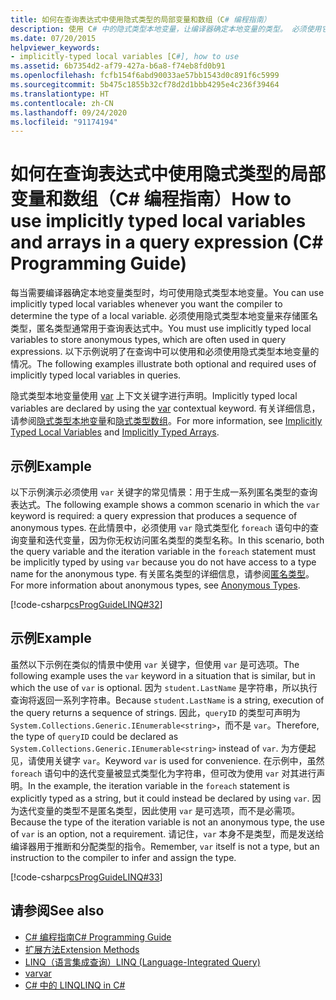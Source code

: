 ```yaml
---
title: 如何在查询表达式中使用隐式类型的局部变量和数组（C# 编程指南）
description: 使用 C# 中的隐式类型本地变量，让编译器确定本地变量的类型。 必须使用它们来存储匿名类型。
ms.date: 07/20/2015
helpviewer_keywords:
- implicitly-typed local variables [C#], how to use
ms.assetid: 6b7354d2-af79-427a-b6a8-f74eb8fd0b91
ms.openlocfilehash: fcfb154f6abd90033ae57bb1543d0c891f6c5999
ms.sourcegitcommit: 5b475c1855b32cf78d2d1bbb4295e4c236f39464
ms.translationtype: HT
ms.contentlocale: zh-CN
ms.lasthandoff: 09/24/2020
ms.locfileid: "91174194"
---
```

# <a name="how-to-use-implicitly-typed-local-variables-and-arrays-in-a-query-expression-c-programming-guide"></a><span data-ttu-id="adb11-104">如何在查询表达式中使用隐式类型的局部变量和数组（C# 编程指南）</span><span class="sxs-lookup"><span data-stu-id="adb11-104">How to use implicitly typed local variables and arrays in a query expression (C# Programming Guide)</span></span>

<span data-ttu-id="adb11-105">每当需要编译器确定本地变量类型时，均可使用隐式类型本地变量。</span><span class="sxs-lookup"><span data-stu-id="adb11-105">You can use implicitly typed local variables whenever you want the compiler to determine the type of a local variable.</span></span> <span data-ttu-id="adb11-106">必须使用隐式类型本地变量来存储匿名类型，匿名类型通常用于查询表达式中。</span><span class="sxs-lookup"><span data-stu-id="adb11-106">You must use implicitly typed local variables to store anonymous types, which are often used in query expressions.</span></span> <span data-ttu-id="adb11-107">以下示例说明了在查询中可以使用和必须使用隐式类型本地变量的情况。</span><span class="sxs-lookup"><span data-stu-id="adb11-107">The following examples illustrate both optional and required uses of implicitly typed local variables in queries.</span></span>  
  
 <span data-ttu-id="adb11-108">隐式类型本地变量使用 [var](../../language-reference/keywords/var.md) 上下文关键字进行声明。</span><span class="sxs-lookup"><span data-stu-id="adb11-108">Implicitly typed local variables are declared by using the [var](../../language-reference/keywords/var.md) contextual keyword.</span></span> <span data-ttu-id="adb11-109">有关详细信息，请参阅[隐式类型本地变量](./implicitly-typed-local-variables.md)和[隐式类型数组](../arrays/implicitly-typed-arrays.md)。</span><span class="sxs-lookup"><span data-stu-id="adb11-109">For more information, see [Implicitly Typed Local Variables](./implicitly-typed-local-variables.md) and [Implicitly Typed Arrays](../arrays/implicitly-typed-arrays.md).</span></span>  
  
## <a name="example"></a><span data-ttu-id="adb11-110">示例</span><span class="sxs-lookup"><span data-stu-id="adb11-110">Example</span></span>  

 <span data-ttu-id="adb11-111">以下示例演示必须使用 `var` 关键字的常见情景：用于生成一系列匿名类型的查询表达式。</span><span class="sxs-lookup"><span data-stu-id="adb11-111">The following example shows a common scenario in which the `var` keyword is required: a query expression that produces a sequence of anonymous types.</span></span> <span data-ttu-id="adb11-112">在此情景中，必须使用 `var` 隐式类型化 `foreach` 语句中的查询变量和迭代变量，因为你无权访问匿名类型的类型名称。</span><span class="sxs-lookup"><span data-stu-id="adb11-112">In this scenario, both the query variable and the iteration variable in the `foreach` statement must be implicitly typed by using `var` because you do not have access to a type name for the anonymous type.</span></span> <span data-ttu-id="adb11-113">有关匿名类型的详细信息，请参阅[匿名类型](./anonymous-types.md)。</span><span class="sxs-lookup"><span data-stu-id="adb11-113">For more information about anonymous types, see [Anonymous Types](./anonymous-types.md).</span></span>  
  
 [!code-csharp[csProgGuideLINQ#32](~/samples/snippets/csharp/VS_Snippets_VBCSharp/csProgGuideLINQ/CS/csRef30LangFeatures_2.cs#32)]  
  
## <a name="example"></a><span data-ttu-id="adb11-114">示例</span><span class="sxs-lookup"><span data-stu-id="adb11-114">Example</span></span>  

 <span data-ttu-id="adb11-115">虽然以下示例在类似的情景中使用 `var` 关键字，但使用 `var` 是可选项。</span><span class="sxs-lookup"><span data-stu-id="adb11-115">The following example uses the `var` keyword in a situation that is similar, but in which the use of `var` is optional.</span></span> <span data-ttu-id="adb11-116">因为 `student.LastName` 是字符串，所以执行查询将返回一系列字符串。</span><span class="sxs-lookup"><span data-stu-id="adb11-116">Because `student.LastName` is a string, execution of the query returns a sequence of strings.</span></span> <span data-ttu-id="adb11-117">因此，`queryID` 的类型可声明为 `System.Collections.Generic.IEnumerable<string>`，而不是 `var`。</span><span class="sxs-lookup"><span data-stu-id="adb11-117">Therefore, the type of `queryID` could be declared as `System.Collections.Generic.IEnumerable<string>` instead of `var`.</span></span> <span data-ttu-id="adb11-118">为方便起见，请使用关键字 `var`。</span><span class="sxs-lookup"><span data-stu-id="adb11-118">Keyword `var` is used for convenience.</span></span> <span data-ttu-id="adb11-119">在示例中，虽然 `foreach` 语句中的迭代变量被显式类型化为字符串，但可改为使用 `var` 对其进行声明。</span><span class="sxs-lookup"><span data-stu-id="adb11-119">In the example, the iteration variable in the `foreach` statement is explicitly typed as a string, but it could instead be declared by using `var`.</span></span> <span data-ttu-id="adb11-120">因为迭代变量的类型不是匿名类型，因此使用 `var` 是可选项，而不是必需项。</span><span class="sxs-lookup"><span data-stu-id="adb11-120">Because the type of the iteration variable is not an anonymous type, the use of `var` is an option, not a requirement.</span></span> <span data-ttu-id="adb11-121">请记住，`var` 本身不是类型，而是发送给编译器用于推断和分配类型的指令。</span><span class="sxs-lookup"><span data-stu-id="adb11-121">Remember, `var` itself is not a type, but an instruction to the compiler to infer and assign the type.</span></span>  
  
 [!code-csharp[csProgGuideLINQ#33](~/samples/snippets/csharp/VS_Snippets_VBCSharp/csProgGuideLINQ/CS/csRef30LangFeatures_2.cs#33)]  
  
## <a name="see-also"></a><span data-ttu-id="adb11-122">请参阅</span><span class="sxs-lookup"><span data-stu-id="adb11-122">See also</span></span>

- [<span data-ttu-id="adb11-123">C# 编程指南</span><span class="sxs-lookup"><span data-stu-id="adb11-123">C# Programming Guide</span></span>](../index.md)
- [<span data-ttu-id="adb11-124">扩展方法</span><span class="sxs-lookup"><span data-stu-id="adb11-124">Extension Methods</span></span>](./extension-methods.md)
- [<span data-ttu-id="adb11-125">LINQ（语言集成查询）</span><span class="sxs-lookup"><span data-stu-id="adb11-125">LINQ (Language-Integrated Query)</span></span>](../../linq/index.md)
- [<span data-ttu-id="adb11-126">var</span><span class="sxs-lookup"><span data-stu-id="adb11-126">var</span></span>](../../language-reference/keywords/var.md)
- [<span data-ttu-id="adb11-127">C# 中的 LINQ</span><span class="sxs-lookup"><span data-stu-id="adb11-127">LINQ in C#</span></span>](../../linq/index.md)

